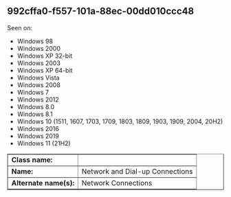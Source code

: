## 992cffa0-f557-101a-88ec-00dd010ccc48

Seen on:
* Windows 98
* Windows 2000
* Windows XP 32-bit
* Windows 2003
* Windows XP 64-bit
* Windows Vista
* Windows 2008
* Windows 7
* Windows 2012
* Windows 8.0
* Windows 8.1
* Windows 10 (1511, 1607, 1703, 1709, 1803, 1809, 1903, 1909, 2004, 20H2)
* Windows 2016
* Windows 2019
* Windows 11 (21H2)

<table border="1" class="docutils">
  <tbody>
    <tr>
      <td><b>Class name:</b></td>
      <td>&nbsp;</td>
    </tr>
    <tr>
      <td><b>Name:</b></td>
      <td>Network and Dial-up Connections</td>
    </tr>
    <tr>
      <td><b>Alternate name(s):</b></td>
      <td>Network Connections</td>
    </tr>
  </tbody>
</table>

